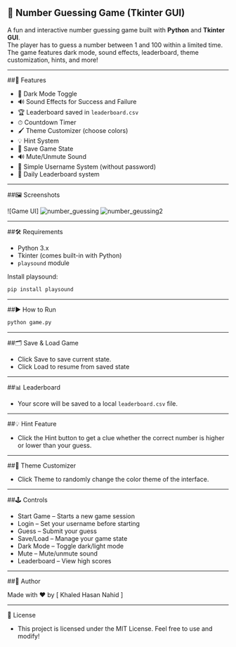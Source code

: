 ## 🎯 Number Guessing Game (Tkinter GUI)

A fun and interactive number guessing game built with **Python** and **Tkinter GUI**.  
The player has to guess a number between 1 and 100 within a limited time. The game features dark mode, sound effects, leaderboard, theme customization, hints, and more!

---

 
##🚀 Features

- 🎨 Dark Mode Toggle
- 🔊 Sound Effects for Success and Failure
- 🏆 Leaderboard saved in `leaderboard.csv`
- ⏱ Countdown Timer
- 🖌 Theme Customizer (choose colors)
- 💡 Hint System
- 💾 Save Game State
- 🔊 Mute/Unmute Sound
- 👤 Simple Username System (without password)
- 📅 Daily Leaderboard system

---


##🖼️ Screenshots

![Game UI]   ![number_guessing](https://github.com/user-attachments/assets/b69183ec-5d25-4e08-a9b3-0da72e6ba9a0)    ![number_geussing2](https://github.com/user-attachments/assets/de2cd11c-6afc-4e3d-9741-a5f333268dd2) 

---


##🛠️ Requirements

- Python 3.x  
- Tkinter (comes built-in with Python)  
- `playsound` module

Install playsound:
```bash
pip install playsound

```
---


##▶️ How to Run

```bash
python game.py
```

---


##🗂️ Save & Load Game

- Click Save to save current state.
- Click Load to resume from saved state

---


##📊 Leaderboard

- Your score will be saved to a local `leaderboard.csv` file.

---


##💡 Hint Feature

- Click the Hint button to get a clue whether the correct number is higher or lower than your guess.

---


##🎨 Theme Customizer

- Click Theme to randomly change the color theme of the interface.

---
  

##🕹️ Controls

- Start Game – Starts a new game session
- Login – Set your username before starting
- Guess – Submit your guess
- Save/Load – Manage your game state
- Dark Mode – Toggle dark/light mode
- Mute – Mute/unmute sound
- Leaderboard – View high scores

---


##📝 Author

Made with ❤️ by [ Khaled Hasan Nahid ]

---


📃 License

- This project is licensed under the MIT License. Feel free to use and modify!
